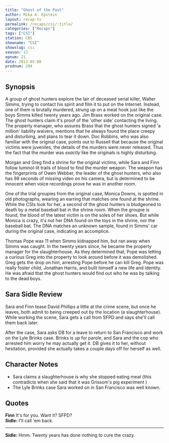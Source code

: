 ```yaml
---
title: "Ghost of the Past"
author: Mika A. Epstein
layout: recap-tv
permalink: /recaps/csi/:title/
categories: ["Recaps"]
tags: ["CSI"]
station: CBS
showname: "CSI"
showslug: csi
season: 13  
epnum: 21  
date: 2013-05-08
prodnum: 294  
---
```


## Synopsis

A group of ghost hunters explore the lair of deceased serial killer, Walter Simms, trying to contact his spirit and film it to put on the Internet. Instead, one of them is brutally murdered, strung up on a meat hook just like the boys Simms killed twenty years ago. Jim Brass worked on the original case. The ghost hunters claim it's proof of the 'other side' contacting the living. The property manager, who assures Brass that the ghost hunters signed 'a million' liability waivers, mentions that he always found the place creepy and disturbing, and plans to tear it down. Doc Robbins, who was also familiar with the original case, points out to Russell that because the original victims were juveniles, the details of the murders were never released. Thus the fact that the murder was *exactly* like the originals is highly disturbing.

Morgan and Greg find a shrine for the original victims, while Sara and Finn follow luminol-lit trails of blood to find the murder weapon. The weapon has the fingerprints of Owen Webber, the leader of the ghost hunters, who also has 98 seconds of missing video on his camera, but is determined to be innocent when voice recordings prove he was in another room.

One of the trial groupies from the original case, Monica Downs, is spotted in old photographs, wearing an earring that matches one found at the shrine. While the CSIs look for her, a second of the ghost hunters is bludgeoned to death by a metal baseball bat in the shrine room. When the groupie is found, the blood of the latest victim is on the soles of her shoes. But while Monica is crazy, it's not her DNA found on the toys in the shrine, nor the baseball bat. The DNA matches an unknown sample, found in Simms' car during the original case, indicating an accomplice.

Thomas Pope was 11 when Simms kidnapped him, but ran away when Simms was caught. In the twenty years since, he became the property manager for the slaughterhouse. As they determined that, Pope was letting a curious Greg into the property to look around before it was demolished. Greg gets the drop on him, arresting Pope before he can kill Greg. Pope was really foster child, Jonathan Harris, and built himself a new life and identity. He was afraid that the ghost hunters would find out who he was by talking to the dead boys.

## Sara Sidle Review

Sara and Finn tease David Phillips a little at the crime scene, but once he leaves, both admit to being creeped out by the location (a slaughterhouse). While working the scene, Sara gets a call from SFPD and says she'll call them back later.

After the case, Sara asks DB for a leave to return to San Francisco and work on the Lyle Brinks case. Brinks is up for parole, and Sara and the cop who arrested him worry he may actually get it. DB gives it to her, without hesitation, provided she actually takes a couple days off for herself as well.

## Character Notes

* Sara claims a slaughterhouse is why she stopped eating meat (this contradicts when she said that it was Grissom's pig experiment )  
* The Lyle Brinks case Sara worked on in San Francisco was well known.

## Quotes

**Finn** It's for you. Want it? SFPD?  
**Sidle:** I'll call 'em back.  

- - -

**Sidle:** Hmm. Twenty years has done nothing to cure the crazy.

